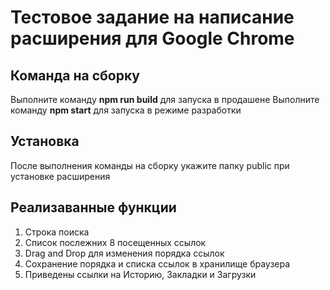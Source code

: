 # Тестовое задание на написание расширения для Google Chrome

## Команда на сборку
Выполните команду **npm run build** для запуска в продашене
Выполните команду **npm start** для запуска в режиме разработки

## Установка
После выполнения команды на сборку укажите папку public при установке расширения

## Реализаванные функции
1. Строка поиска
2. Список послежних 8 посещенных ссылок
3. Drag and Drop для изменения порядка ссылок
4. Сохранение порядка и списка ссылок в хранилище браузера
5. Приведены ссылки на Историю, Закладки и Загрузки 
